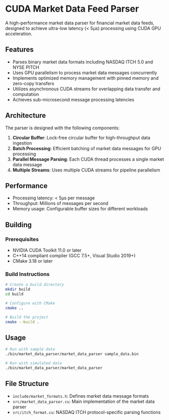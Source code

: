 # CUDA Market Data Feed Parser

A high-performance market data parser for financial market data feeds, designed to achieve ultra-low latency (< 5μs) processing using CUDA GPU acceleration.

## Features

- Parses binary market data formats including NASDAQ ITCH 5.0 and NYSE PITCH
- Uses GPU parallelism to process market data messages concurrently
- Implements optimized memory management with pinned memory and zero-copy transfers
- Utilizes asynchronous CUDA streams for overlapping data transfer and computation
- Achieves sub-microsecond message processing latencies

## Architecture

The parser is designed with the following components:

1. **Circular Buffer**: Lock-free circular buffer for high-throughput data ingestion
2. **Batch Processing**: Efficient batching of market data messages for GPU processing
3. **Parallel Message Parsing**: Each CUDA thread processes a single market data message
4. **Multiple Streams**: Uses multiple CUDA streams for pipeline parallelism

## Performance

- Processing latency: < 5μs per message
- Throughput: Millions of messages per second
- Memory usage: Configurable buffer sizes for different workloads

## Building

### Prerequisites

- NVIDIA CUDA Toolkit 11.0 or later
- C++14 compliant compiler (GCC 7.5+, Visual Studio 2019+)
- CMake 3.18 or later

### Build Instructions

```bash
# Create a build directory
mkdir build
cd build

# Configure with CMake
cmake ..

# Build the project
cmake --build .
```

## Usage

```bash
# Run with sample data
./bin/market_data_parser/market_data_parser sample_data.bin

# Run with simulated data
./bin/market_data_parser/market_data_parser
```

## File Structure

- `include/market_formats.h`: Defines market data message formats
- `src/market_data_parser.cu`: Main implementation of the market data parser
- `src/itch_format.cu`: NASDAQ ITCH protocol-specific parsing functions

